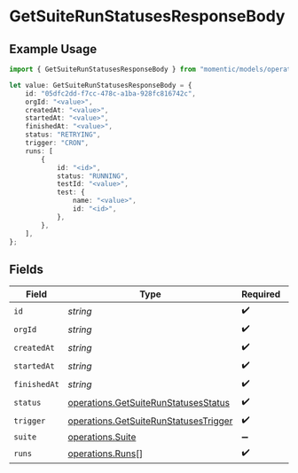 # GetSuiteRunStatusesResponseBody

## Example Usage

```typescript
import { GetSuiteRunStatusesResponseBody } from "momentic/models/operations";

let value: GetSuiteRunStatusesResponseBody = {
    id: "05dfc2dd-f7cc-478c-a1ba-928fc816742c",
    orgId: "<value>",
    createdAt: "<value>",
    startedAt: "<value>",
    finishedAt: "<value>",
    status: "RETRYING",
    trigger: "CRON",
    runs: [
        {
            id: "<id>",
            status: "RUNNING",
            testId: "<value>",
            test: {
                name: "<value>",
                id: "<id>",
            },
        },
    ],
};
```

## Fields

| Field                                                                                          | Type                                                                                           | Required                                                                                       | Description                                                                                    |
| ---------------------------------------------------------------------------------------------- | ---------------------------------------------------------------------------------------------- | ---------------------------------------------------------------------------------------------- | ---------------------------------------------------------------------------------------------- |
| `id`                                                                                           | *string*                                                                                       | :heavy_check_mark:                                                                             | N/A                                                                                            |
| `orgId`                                                                                        | *string*                                                                                       | :heavy_check_mark:                                                                             | N/A                                                                                            |
| `createdAt`                                                                                    | *string*                                                                                       | :heavy_check_mark:                                                                             | N/A                                                                                            |
| `startedAt`                                                                                    | *string*                                                                                       | :heavy_check_mark:                                                                             | N/A                                                                                            |
| `finishedAt`                                                                                   | *string*                                                                                       | :heavy_check_mark:                                                                             | N/A                                                                                            |
| `status`                                                                                       | [operations.GetSuiteRunStatusesStatus](../../models/operations/getsuiterunstatusesstatus.md)   | :heavy_check_mark:                                                                             | N/A                                                                                            |
| `trigger`                                                                                      | [operations.GetSuiteRunStatusesTrigger](../../models/operations/getsuiterunstatusestrigger.md) | :heavy_check_mark:                                                                             | N/A                                                                                            |
| `suite`                                                                                        | [operations.Suite](../../models/operations/suite.md)                                           | :heavy_minus_sign:                                                                             | N/A                                                                                            |
| `runs`                                                                                         | [operations.Runs](../../models/operations/runs.md)[]                                           | :heavy_check_mark:                                                                             | N/A                                                                                            |